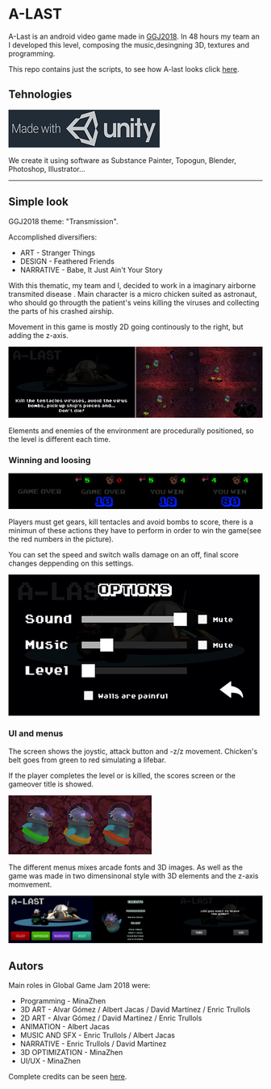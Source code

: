 # A-LAST

A-Last is an android video game made in [GGJ2018](https://globalgamejam.org). In 48 hours my team an I developed this level, composing the music,desingning 3D, textures and programming.

This repo contains just the scripts, to see how A-last looks click [here](https://www.youtube.com/watch?v=Dk8opnEdnmc).


## Tehnologies
![Unity](images/unity.png "Made with Unity")

We create it using software as Substance Painter, Topogun, Blender, Photoshop, Illustrator...
___

## Simple look

GGJ2018 theme: "Transmission".

Accomplished diversifiers: 
- ART - Stranger Things
- DESIGN - Feathered Friends
- NARRATIVE - Babe, It Just Ain't Your Story


With this thematic, my team and I, decided to work in a imaginary  airborne transmited disease  . Main character is a micro chicken suited as astronaut, who should go througth the patient's veins killing the viruses and collecting the parts of his crashed airship.

Movement in this game is mostly 2D going continously to the right, but adding the z-axis.


![Objectives](images/objectives.png "Objectives")

Elements and enemies of the environment are procedurally positioned, so the level is different each time.

### Winning and loosing

![Scores](images/scores.png "Scores")

Players must get gears, kill tentacles and avoid bombs to score, there is a minimun of these actions they have to perform  in order to win the game(see the red numbers in the picture).

You can set the speed and switch walls damage on an off, final score changes deppending on this settings. 

![Options](images/options.png "Options")

### UI and menus

The screen shows the joystic, attack button and -z/z movement. Chicken's belt goes from green to red simulating a lifebar. 

If the player completes the level or is killed, the scores screen or the gameover title is showed.

![Belt](images/belt.png "Belt")

The different menus mixes arcade fonts and 3D images. As well as the game was made in two dimensinonal style with 3D elements and the z-axis momvement.

![Ui](images/ui.png "Ui")

## Autors

Main roles in Global Game Jam 2018 were:
- Programming - MinaZhen
- 3D ART - Alvar Gómez / Albert Jacas / David Martínez / Enric Trullols
- 2D ART - Alvar Gómez / David Martínez / Enric Trullols
- ANIMATION - Albert Jacas
- MUSIC AND SFX - Enric Trullols / Albert Jacas
- NARRATIVE - Enric Trullols / David Martínez
- 3D OPTIMIZATION - MinaZhen
- UI/UX - MinaZhen

Complete credits can be seen [here](https://www.youtube.com/watch?v=qhC_sqwUv3A).